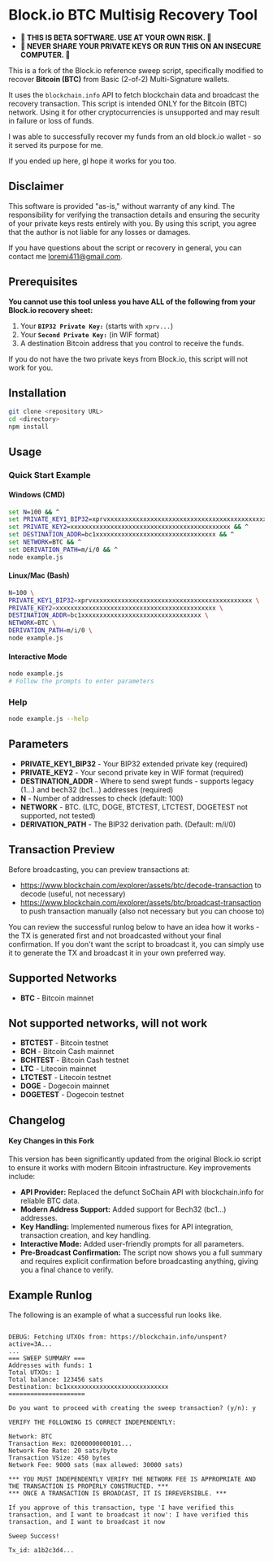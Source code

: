 # Block.io BTC Multisig Recovery Tool

*   **🔴 THIS IS BETA SOFTWARE. USE AT YOUR OWN RISK. 🔴**
*   **🔴 NEVER SHARE YOUR PRIVATE KEYS OR RUN THIS ON AN INSECURE COMPUTER. 🔴**

This is a fork of the Block.io reference sweep script, specifically modified to recover **Bitcoin (BTC)** from Basic (2-of-2) Multi-Signature wallets.

It uses the `blockchain.info` API to fetch blockchain data and broadcast the recovery transaction. This script is intended ONLY for the Bitcoin (BTC) network. Using it for other cryptocurrencies is unsupported and may result in failure or loss of funds.

I was able to successfully recover my funds from an old block.io wallet - so it served its purpose for me.

If you ended up here, gl hope it works for you too.

## Disclaimer

This software is provided "as-is," without warranty of any kind. The responsibility for verifying the transaction details and ensuring the security of your private keys rests entirely with you. By using this script, you agree that the author is not liable for any losses or damages.

If you have questions about the script or recovery in general, you can contact me loremi411@gmail.com.

## Prerequisites

**You cannot use this tool unless you have ALL of the following from your Block.io recovery sheet:**

1.  Your **`BIP32 Private Key:`** (starts with `xprv...`)
2.  Your **`Second Private Key:`** (in WIF format)
3.  A destination Bitcoin address that you control to receive the funds.

If you do not have the two private keys from Block.io, this script will not work for you.

## Installation
```bash
git clone <repository URL>
cd <directory>
npm install
```

## Usage

### Quick Start Example

#### Windows (CMD)
```cmd
set N=100 && ^
set PRIVATE_KEY1_BIP32=xprvxxxxxxxxxxxxxxxxxxxxxxxxxxxxxxxxxxxxxxxxxxxx && ^
set PRIVATE_KEY2=xxxxxxxxxxxxxxxxxxxxxxxxxxxxxxxxxxxxxxxxxxxx && ^
set DESTINATION_ADDR=bc1xxxxxxxxxxxxxxxxxxxxxxxxxxxxxxxxx && ^
set NETWORK=BTC && ^
set DERIVATION_PATH=m/i/0 && ^
node example.js
```

#### Linux/Mac (Bash)
```bash
N=100 \
PRIVATE_KEY1_BIP32=xprvxxxxxxxxxxxxxxxxxxxxxxxxxxxxxxxxxxxxxxxxxxxx \
PRIVATE_KEY2=xxxxxxxxxxxxxxxxxxxxxxxxxxxxxxxxxxxxxxxxxxxx \
DESTINATION_ADDR=bc1xxxxxxxxxxxxxxxxxxxxxxxxxxxxxxxxx \
NETWORK=BTC \
DERIVATION_PATH=m/i/0 \
node example.js
```

#### Interactive Mode
```bash
node example.js
# Follow the prompts to enter parameters
```

### Help
```bash
node example.js --help
```

## Parameters
* **PRIVATE_KEY1_BIP32** - Your BIP32 extended private key (required)
* **PRIVATE_KEY2** - Your second private key in WIF format (required)
* **DESTINATION_ADDR** - Where to send swept funds - supports legacy (1...) and bech32 (bc1...) addresses (required)
* **N** - Number of addresses to check (default: 100)
* **NETWORK** - BTC. (LTC, DOGE, BTCTEST, LTCTEST, DOGETEST not supported, not tested)
* **DERIVATION_PATH** - The BIP32 derivation path. (Default: m/i/0)

## Transaction Preview
Before broadcasting, you can preview transactions at:
- https://www.blockchain.com/explorer/assets/btc/decode-transaction to decode (useful, not necessary)
- https://www.blockchain.com/explorer/assets/btc/broadcast-transaction to push transaction manually (also not necessary but you can choose to)

You can review the successful runlog below to have an idea how it works - the TX is generated first and not broadcasted without your final confirmation. 
If you don't want the script to broadcast it, you can simply use it to generate the TX and broadcast it in your own preferred way.


## Supported Networks
- **BTC** - Bitcoin mainnet

## Not supported networks, will not work
- **BTCTEST** - Bitcoin testnet
- **BCH** - Bitcoin Cash mainnet
- **BCHTEST** - Bitcoin Cash testnet
- **LTC** - Litecoin mainnet
- **LTCTEST** - Litecoin testnet
- **DOGE** - Dogecoin mainnet
- **DOGETEST** - Dogecoin testnet

## Changelog

#### Key Changes in this Fork

This version has been significantly updated from the original Block.io script to ensure it works with modern Bitcoin infrastructure. Key improvements include:

- **API Provider:** Replaced the defunct SoChain API with blockchain.info for reliable BTC data.
- **Modern Address Support:** Added support for Bech32 (bc1...) addresses.
- **Key Handling:** Implemented numerous fixes for API integration, transaction creation, and key handling.
- **Interactive Mode:** Added user-friendly prompts for all parameters.
- **Pre-Broadcast Confirmation:** The script now shows you a full summary and requires explicit confirmation before broadcasting anything, giving you a final chance to verify.


## Example Runlog

The following is an example of what a successful run looks like.

```

DEBUG: Fetching UTXOs from: https://blockchain.info/unspent?active=3A...
...
=== SWEEP SUMMARY ===
Addresses with funds: 1
Total UTXOs: 1
Total balance: 123456 sats
Destination: bc1xxxxxxxxxxxxxxxxxxxxxxxxxxxx
=====================

Do you want to proceed with creating the sweep transaction? (y/n): y

VERIFY THE FOLLOWING IS CORRECT INDEPENDENTLY:

Network: BTC
Transaction Hex: 02000000000101...
Network Fee Rate: 20 sats/byte
Transaction VSize: 450 bytes
Network Fee: 9000 sats (max allowed: 30000 sats)

*** YOU MUST INDEPENDENTLY VERIFY THE NETWORK FEE IS APPROPRIATE AND THE TRANSACTION IS PROPERLY CONSTRUCTED. ***
*** ONCE A TRANSACTION IS BROADCAST, IT IS IRREVERSIBLE. ***

If you approve of this transaction, type 'I have verified this transaction, and I want to broadcast it now': I have verified this transaction, and I want to broadcast it now

Sweep Success!

Tx_id: a1b2c3d4...

```
